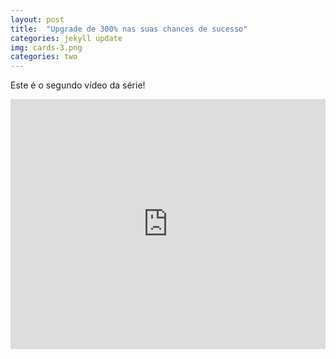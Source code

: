 ```yaml
---
layout: post
title:  "Upgrade de 300% nas suas chances de sucesso"
categories: jekyll update
img: cards-3.png
categories: two
---
```


Este é o segundo vídeo da série! 

<div class='embed-container'>
<iframe style="width: 100% !important; height: 400px"  src="https://www.youtube.com/embed/cgEZN9uuw6A" frameborder="0" allowfullscreen></iframe>
</div>
